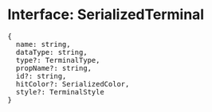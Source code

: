 # Interface: SerializedTerminal

<pre>
{
  name: string,
  dataType: string,
  type?: <Ref to="../enums/terminal-type">TerminalType</Ref>,
  propName?: string,
  id?: string,
  hitColor?: <Ref to="./serialized-color">SerializedColor</Ref>,
  style?: <Ref to="./terminal-style">TerminalStyle</Ref>
}
</pre>

